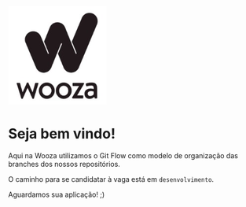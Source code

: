 ![Logo Wooza](./imgs/logo.jpg)

# Seja bem vindo!

Aqui na Wooza utilizamos o Git Flow como modelo de organização das branches dos nossos repositórios.

O caminho para se candidatar à vaga está em `desenvolvimento`.

Aguardamos sua aplicação! ;)
